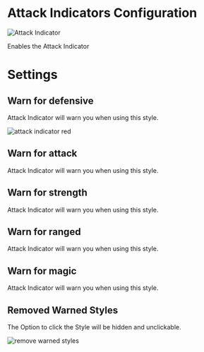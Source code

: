 # Attack Indicators Configuration

![Attack Indicator](https://i.imgur.com/q3ddy8Z.png)

Enables the Attack Indicator

# Settings

## Warn for defensive

Attack Indicator will warn you when using this style.

![attack indicator red](https://i.imgur.com/Oau0hLM.png)

## Warn for attack

Attack Indicator will warn you when using this style.

## Warn for strength

Attack Indicator will warn you when using this style.

## Warn for ranged

Attack Indicator will warn you when using this style.

## Warn for magic

Attack Indicator will warn you when using this style.

## Removed Warned Styles

The Option to click the Style will be hidden and unclickable.

![remove warned styles](https://i.imgur.com/1k0MiXl.png)